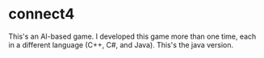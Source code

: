 connect4
========

This's an AI-based game. I developed this game more than one time, each in a different language (C++, C#, and Java). This's the java version.
